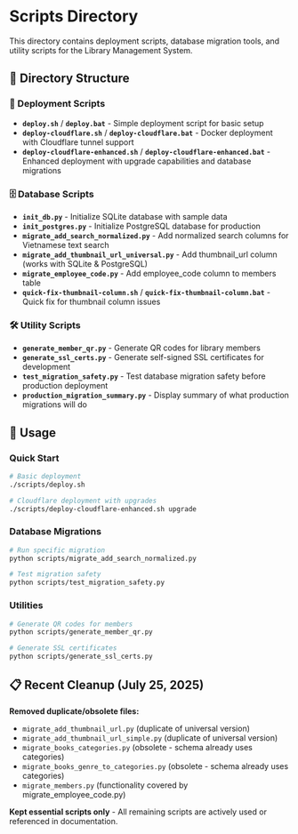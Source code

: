 # Scripts Directory

This directory contains deployment scripts, database migration tools, and utility scripts for the Library Management System.

## 📁 Directory Structure

### 🚀 Deployment Scripts
- **`deploy.sh`** / **`deploy.bat`** - Simple deployment script for basic setup
- **`deploy-cloudflare.sh`** / **`deploy-cloudflare.bat`** - Docker deployment with Cloudflare tunnel support
- **`deploy-cloudflare-enhanced.sh`** / **`deploy-cloudflare-enhanced.bat`** - Enhanced deployment with upgrade capabilities and database migrations

### 🗄️ Database Scripts
- **`init_db.py`** - Initialize SQLite database with sample data
- **`init_postgres.py`** - Initialize PostgreSQL database for production
- **`migrate_add_search_normalized.py`** - Add normalized search columns for Vietnamese text search
- **`migrate_add_thumbnail_url_universal.py`** - Add thumbnail_url column (works with SQLite & PostgreSQL)
- **`migrate_employee_code.py`** - Add employee_code column to members table
- **`quick-fix-thumbnail-column.sh`** / **`quick-fix-thumbnail-column.bat`** - Quick fix for thumbnail column issues

### 🛠️ Utility Scripts
- **`generate_member_qr.py`** - Generate QR codes for library members
- **`generate_ssl_certs.py`** - Generate self-signed SSL certificates for development
- **`test_migration_safety.py`** - Test database migration safety before production deployment
- **`production_migration_summary.py`** - Display summary of what production migrations will do

## 🔧 Usage

### Quick Start
```bash
# Basic deployment
./scripts/deploy.sh

# Cloudflare deployment with upgrades
./scripts/deploy-cloudflare-enhanced.sh upgrade
```

### Database Migrations
```bash
# Run specific migration
python scripts/migrate_add_search_normalized.py

# Test migration safety
python scripts/test_migration_safety.py
```

### Utilities
```bash
# Generate QR codes for members
python scripts/generate_member_qr.py

# Generate SSL certificates
python scripts/generate_ssl_certs.py
```

## 📋 Recent Cleanup (July 25, 2025)

**Removed duplicate/obsolete files:**
- `migrate_add_thumbnail_url.py` (duplicate of universal version)
- `migrate_add_thumbnail_url_simple.py` (duplicate of universal version)
- `migrate_books_categories.py` (obsolete - schema already uses categories)
- `migrate_books_genre_to_categories.py` (obsolete - schema already uses categories)
- `migrate_members.py` (functionality covered by migrate_employee_code.py)

**Kept essential scripts only** - All remaining scripts are actively used or referenced in documentation.

